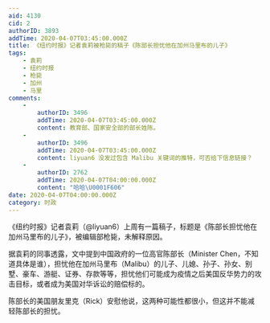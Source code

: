 ```yaml
---
aid: 4130
cid: 2
authorID: 3893
addTime: 2020-04-07T03:45:00.000Z
title: 《纽约时报》记者袁莉被枪毙的稿子《陈部长担忧他在加州马里布的儿子》
tags:
    - 袁莉
    - 纽约时报
    - 枪毙
    - 加州
    - 马里
comments:
    -
        authorID: 3496
        addTime: 2020-04-07T03:45:00.000Z
        content: 教育部、国家安全部的部长姓陈。
    -
        authorID: 3496
        addTime: 2020-04-07T03:45:00.000Z
        content: liyuan6 没发过包含 Malibu 关键词的推特，可否给下信息链接？
    -
        authorID: 2762
        addTime: 2020-04-07T04:00:00.000Z
        content: "哈哈\U0001F606"
date: 2020-04-07T04:00:00.000Z
category: 时政
---
```


《纽约时报》记者袁莉（@liyuan6）上周有一篇稿子，标题是《陈部长担忧他在加州马里布的儿子》，被编辑部枪毙，未解释原因。

据袁莉的同事透露，文中提到中国政府的一位高官陈部长（Minister Chen，不知道具体是谁），担忧他在加州马里布（Malibu）的儿子、儿媳、孙子、孙女、别墅、豪车、游艇、证券、存款等等，担忧他们可能成为疫情之后美国反华势力的攻击目标，或者成为美国对华诉讼的赔偿标的。

陈部长的美国朋友里克（Rick）安慰他说，这两种可能性都很小，但这并不能减轻陈部长的担忧。
